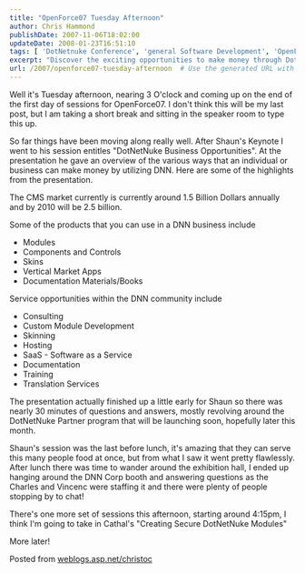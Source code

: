 ```yaml
---
title: "OpenForce07 Tuesday Afternoon"
author: Chris Hammond
publishDate: 2007-11-06T18:02:00
updateDate: 2008-01-23T16:51:10
tags: [ 'DotNetnuke Conference', 'general Software Development', 'OpenForce 07' ]
excerpt: "Discover the exciting opportunities to make money through DotNetNuke with modules, skins, consulting, and more. Dive into the thriving CMS market!"
url: /2007/openforce07-tuesday-afternoon  # Use the generated URL with year
---
```

<SPAN class=Normal id=dnn_ctr2612_MainView_ViewEntry_lblEntry></SPAN><SPAN class=Normal id=dnn_ctr2612_MainView_ViewEntry_lblEntry> <P>Well it's Tuesday afternoon, nearing 3 O'clock and coming up on the end of the first day of sessions for OpenForce07. I don't think this will be my last post, but I am taking a short break and sitting in the speaker room to type this up.</P> <P>So far things have been moving along really well. After Shaun's Keynote I went to his session entitles "DotNetNuke Business Opportunities". At the presentation he gave an overview of the various ways that an individual or business can make money by utilizing DNN. Here are some of the highlights from the presentation.</P> <P>The CMS market currently is currently around 1.5 Billion Dollars annually and by 2010 will be 2.5 billion.</P> <P>Some of the products that you can use in a DNN business include</P> <UL> <LI>Modules  <LI>Components and Controls  <LI>Skins  <LI>Vertical Market Apps  <LI>Documentation Materials/Books </LI></UL> <P>Service opportunities within the DNN community include</P> <UL> <LI>Consulting  <LI>Custom Module Development  <LI>Skinning  <LI>Hosting  <LI>SaaS - Software as a Service  <LI>Documentation  <LI>Training  <LI>Translation Services </LI></UL> <P>The presentation actually finished up a little early for Shaun so there was nearly 30 minutes of questions and answers, mostly revolving around the DotNetNuke Partner program that will be launching soon, hopefully later this month.</P> <P>Shaun's session was the last before lunch, it's amazing that they can serve this many people food at once, but from what I saw it went pretty flawlessly. After lunch there was time to wander around the exhibition hall, I ended up hanging around the DNN Corp booth and answering questions as the Charles and Vincenc were staffing it and there were plenty of people stopping by to chat!</P> <P>There's one more set of sessions this afternoon, starting around 4:15pm, I think I'm going to take in Cathal's "Creating Secure DotNetNuke Modules"</P> <P>More later!</P></SPAN> Posted from <A href="https://weblogs.asp.net/christoc/">weblogs.asp.net/christoc</a>

